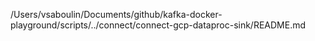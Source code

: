 /Users/vsaboulin/Documents/github/kafka-docker-playground/scripts/../connect/connect-gcp-dataproc-sink/README.md